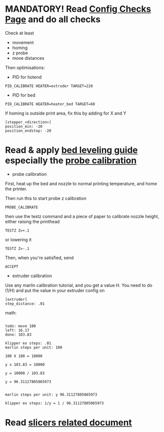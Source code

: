 # MANDATORY! Read [Config Checks Page](https://github.com/KevinOConnor/klipper/blob/master/docs/Config_checks.md) and do all checks

Check at least
- movement
- homing
- z probe
- move distances


Then optimisations:
- PID for hotend
```
PID_CALIBRATE HEATER=extruder TARGET=220
```
- PID for bed
```
PID_CALIBRATE HEATER=heater_bed TARGET=60
```

If homing is outside print area, fix this by adding for X and Y
```
[stepper_<direction>]
position_min: -20
position_endstop: -20
```

# Read & apply [bed leveling guide](https://github.com/KevinOConnor/klipper/blob/master/docs/Bed_Level.md) especially the [probe calibration](https://github.com/KevinOConnor/klipper/blob/master/docs/Probe_Calibrate.md)

* probe calibration

First, heat up the bed and nozzle to normal printing temperature, and home the printer.

Then run this to start probe z calibration
```
PROBE_CALIBRATE 
```
then use the testz command and a piece of paper to calibrate nozzle height, either raising the printhead
```
TESTZ Z=+.1
```
or lowering it
```
TESTZ Z=-.1
```
Then, when you're satisfied, send 
```
ACCEPT
```

* extruder calibration

Use any marlin calibration tutorial, and you get a value H. You need to do (1/H) and put the value in your extruder config on
```
[extruder]
step_distance: .01
```
math:
```

todo: move 100
left: 16.17
done: 103.83

klipper ex steps: .01
marlin steps per unit: 100

100 X 100 = 10000

y x 103.83 = 10000

y = 10000 / 103.83

y = 96.31127805065973


marlin steps per unit: y 96.31127805065973

klipper ex steps: 1/y = 1 / 96.31127805065973
```


# Read [slicers related document](https://github.com/KevinOConnor/klipper/blob/master/docs/Slicers.md)
